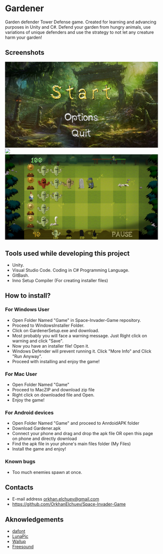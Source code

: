 # Gardener 
Garden defender Tower Defense game. Created for learning and advancing purposes in Unity and C#.
Defend your garden from hungry animals, use variations of unique defenders and use the strategy to not let any creature harm your garden!
## Screenshots
![](Images/StartMenu.png)
![](Images/OptionsMenu.png)
![](Images/GamePlay.png)
## Tools used while developing this project
- Unity.
- Visual Studio Code. Coding in C# Programming Language.
- GitBash.
- Inno Setup Compiler (For creating installer files)
## How to install?
### For Windows User
- Open Folder Named "Game" in Space-Invader-Game repository.
- Proceed to WindowsInstaller Folder.
- Click on GardenerSetup.exe and download.
- Most probably you will face a warning message. Just Right click on warning and click "Save".
- Now you have an installer file! Open it.
- Windows Defender will prevent running it. Click "More Info" and Click "Run Anyway".
- Proceed with installing and enjoy the game!
### For Mac User
- Open Folder Named "Game" 
- Proceed to MacZIP and download zip file
- Right click on downloaded file and Open.
- Enjoy the game!
### For Android devices
- Open Folder Named "Game" and proceed to AnrdoidAPK folder
- Download Gardener.apk
- Connect your phone and drag and drop the apk file OR open this page on phone and directly download
- Find the apk file in your phone's main files folder (My Files)
- Install the game and enjoy!
### Known bugs
- Too much enemies spawn at once.
## Contacts 
- E-mail address orkhan.elchuev@gmail.com
- https://github.com/OrkhanElchuev/Space-Invader-Game
## Aknowledgements
- [dafont](https://www.dafont.com/de/)
- [LunaPic](https://www6.lunapic.com/editor/)
- [Wallup](https://wallup.net/)
- [Freesound](https://freesound.org/)
